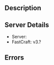 ## Description
<!-- Describe the issue and how to reproduce it -->

## Server Details
- Server: <!-- type/version -->
- FastCraft: v3.?
<!-- List any related plugins, with versions and links -->

## Errors
<!-- If you have any errors, put them here -->
